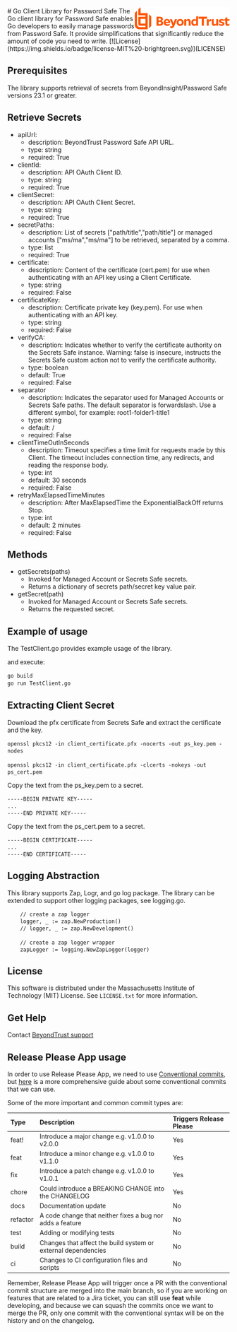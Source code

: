 <a href="https://www.beyondtrust.com">
    <img src="assets/beyondtrust_logo.svg" alt="BeyondTrust" title="BeyondTrust" align="right" height="50">
</a>
# Go Client Library for Password Safe
The Go client library for Password Safe enables Go developers to easily manage passwords from Password Safe. It provide simplifications that significantly reduce the amount of code you need to write.
[![License](https://img.shields.io/badge/license-MIT%20-brightgreen.svg)](LICENSE)

## Prerequisites
The library supports retrieval of secrets from BeyondInsight/Password Safe versions 23.1 or greater.

## Retrieve Secrets
- apiUrl:
    - description: BeyondTrust Password Safe API URL.
    - type: string
    - required: True
- clientId:
    - description: API OAuth Client ID.
    - type: string
    - required: True
- clientSecret:
    - description: API OAuth Client Secret.
    - type: string
    - required: True
- secretPaths:
    - description: List of secrets ["path/title","path/title"] or managed accounts ["ms/ma","ms/ma"] to be retrieved, separated by a comma.
    - type: list
    - required: True
- certificate:
    - description: Content of the certificate (cert.pem) for use when authenticating with an API key using a Client Certificate.
    - type: string
    - required: False
- certificateKey:
    - description: Certificate private key (key.pem). For use when authenticating with an API key.
    - type: string
    - required: False
- verifyCA:
    - description: Indicates whether to verify the certificate authority on the Secrets Safe instance. Warning: false is insecure, instructs the Secrets Safe custom action not to verify the certificate authority.
    - type: boolean 
    - default: True
    - required: False
- separator
    - description: Indicates the separator used for Managed Accounts or Secrets Safe paths. The default separator is forwardslash. Use a different symbol, for example: root1-folder1-title1
    - type: string
    - default: /
    - required: False
- clientTimeOutInSeconds
    - description: Timeout specifies a time limit for requests made by this Client. The timeout includes connection time, any redirects, and reading the response body.
    - type: int
    - default: 30 seconds
    - required: False
- retryMaxElapsedTimeMinutes
    - description: After MaxElapsedTime the ExponentialBackOff returns Stop.
    - type: int
    - default: 2 minutes
    - required: False

## Methods
- getSecrets(paths)
	- Invoked for Managed Account or Secrets Safe secrets.
	- Returns a dictionary of secrets path/secret key value pair.
- getSecret(path)
	- Invoked for Managed Account or Secrets Safe secrets.
	- Returns the requested secret.

## Example of usage

The TestClient.go provides example usage of the library.

and execute:

```sh
go build
go run TestClient.go
```

## Extracting Client Secret
Download the pfx certificate from Secrets Safe and extract the certificate and the key.

~~~~
openssl pkcs12 -in client_certificate.pfx -nocerts -out ps_key.pem -nodes

openssl pkcs12 -in client_certificate.pfx -clcerts -nokeys -out ps_cert.pem
~~~~

Copy the text from the ps_key.pem to a secret.
```
-----BEGIN PRIVATE KEY-----
...
-----END PRIVATE KEY-----
```
Copy the text from the ps_cert.pem to a secret.
```
-----BEGIN CERTIFICATE----- 
... 
-----END CERTIFICATE-----
```
## Logging Abstraction
This library supports Zap, Logr, and go log package. The library can be extended to support other logging packages, see logging.go.
```
    // create a zap logger
	logger, _ := zap.NewProduction()
	// logger, _ := zap.NewDevelopment()

	// create a zap logger wrapper
	zapLogger := logging.NewZapLogger(logger)
```

## License
This software is distributed under the Massachusetts Institute of Technology (MIT) License. See `LICENSE.txt` for more information.

## Get Help
Contact [BeyondTrust support](https://www.beyondtrust.com/docs/index.htm#support)

## Release Please App usage

In order to use Release Please App, we need to use [Conventional commits](https://beyondtrust.atlassian.net/wiki/spaces/DEVOPS/pages/380699165/Releasing+Software#4.-Trigger-the-app), but [here](https://github.com/angular/angular/blob/22b96b9/CONTRIBUTING.md#type) is a more comprehensive guide about some conventional commits that we can use.

Some of the more important and common commit types are:

|Type    |Description                                                  |Triggers Release Please|
|:-------|:------------------------------------------------------------|:----------------------|
|feat!   |Introduce a major change e.g. v1.0.0 to v2.0.0               |Yes                    |
|feat    |Introduce a minor change e.g. v1.0.0 to v1.1.0               |Yes                    |
|fix     |Introduce a patch change e.g. v1.0.0 to v1.0.1               |Yes                    |
|chore   |Could introduce a BREAKING CHANGE into the CHANGELOG         |Yes                    |
|docs    |Documentation update                                         |No                     |
|refactor|A code change that neither fixes a bug nor adds a feature    |No                     |
|test    |Adding or modifying tests                                    |No                     |
|build   |Changes that affect the build system or external dependencies|No                     |
|ci      |Changes to CI configuration files and scripts                |No                     |

Remember, Release Please App will trigger once a PR with the conventional commit structure are merged into the main branch, so if you are working on features that are related to a Jira ticket, you can still use **feat** while developing, and because we can squash the commits once we want to merge the PR, only one commit with the conventional syntax will be on the history and on the changelog.